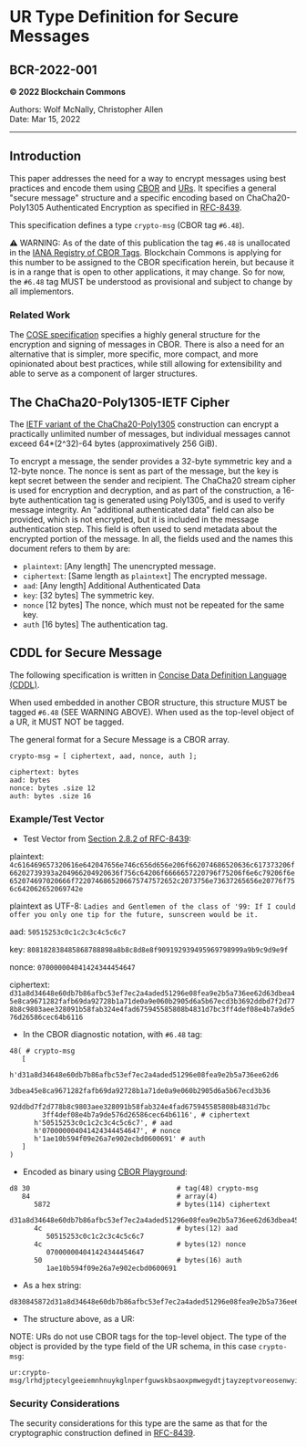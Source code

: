 # UR Type Definition for Secure Messages

## BCR-2022-001

**© 2022 Blockchain Commons**

Authors: Wolf McNally, Christopher Allen<br/>
Date: Mar 15, 2022

---

## Introduction

This paper addresses the need for a way to encrypt messages using best practices and encode them using [CBOR](https://cbor.io/) and [URs](https://github.com/BlockchainCommons/Research/blob/master/papers/bcr-2020-005-ur.md). It specifies a general "secure message" structure and a specific encoding based on ChaCha20-Poly1305 Authenticated Encryption as specified in [RFC-8439](https://datatracker.ietf.org/doc/html/rfc8439).

This specification defines a type `crypto-msg` (CBOR tag `#6.48`).

⚠️ WARNING: As of the date of this publication the tag `#6.48` is unallocated in the [IANA Registry of CBOR Tags](https://www.iana.org/assignments/cbor-tags/cbor-tags.xhtml). Blockchain Commons is applying for this number to be assigned to the CBOR specification herein, but because it is in a range that is open to other applications, it may change. So for now, the `#6.48` tag MUST be understood as provisional and subject to change by all implementors.

### Related Work

The [COSE specification](https://datatracker.ietf.org/doc/draft-ietf-cose-rfc8152bis-struct/) specifies a highly general structure for the encryption and signing of messages in CBOR. There is also a need for an alternative that is simpler, more specific, more compact, and more opinionated about best practices, while still allowing for extensibility and able to serve as a component of larger structures.

## The ChaCha20-Poly1305-IETF Cipher

The [IETF variant of the ChaCha20-Poly1305](https://datatracker.ietf.org/doc/html/rfc8439) construction can encrypt a practically unlimited number of messages, but individual messages cannot exceed 64*(2^32)-64 bytes (approximatively 256 GiB).

To encrypt a message, the sender provides a 32-byte symmetric key and a 12-byte nonce. The nonce is sent as part of the message, but the key is kept secret between the sender and recipient. The ChaCha20 stream cipher is used for encryption and decryption, and as part of the construction, a 16-byte authentication tag is generated using Poly1305, and is used to verify message integrity. An "additional authenticated data" field can also be provided, which is not encrypted, but it is included in the message authentication step. This field is often used to send metadata about the encrypted portion of the message. In all, the fields used and the names this document refers to them by are:

* `plaintext`: [Any length] The unencrypted message.
* `ciphertext`: [Same length as `plaintext`] The encrypted message.
* `aad`: [Any length] Additional Authenticated Data
* `key`: [32 bytes] The symmetric key.
* `nonce` [12 bytes] The nonce, which must not be repeated for the same key.
* `auth` [16 bytes] The authentication tag.

## CDDL for Secure Message

The following specification is written in [Concise Data Definition Language (CDDL)](https://tools.ietf.org/html/rfc8610).

When used embedded in another CBOR structure, this structure MUST be tagged `#6.48` (SEE WARNING ABOVE). When used as the top-level object of a UR, it MUST NOT be tagged.

The general format for a Secure Message is a CBOR array.

```
crypto-msg = [ ciphertext, aad, nonce, auth ];

ciphertext: bytes
aad: bytes
nonce: bytes .size 12
auth: bytes .size 16
```

### Example/Test Vector

* Test Vector from [Section 2.8.2 of RFC-8439](https://datatracker.ietf.org/doc/html/rfc8439#section-2.8.2):

plaintext: `4c616469657320616e642047656e746c656d656e206f662074686520636c617373206f66202739393a204966204920636f756c64206f6666657220796f75206f6e6c79206f6e652074697020666f7220746865206675747572652c2073756e73637265656e20776f756c642062652069742e`

plaintext as UTF-8: `Ladies and Gentlemen of the class of '99: If I could offer you only one tip for the future, sunscreen would be it.`

aad: `50515253c0c1c2c3c4c5c6c7`

key: `808182838485868788898a8b8c8d8e8f909192939495969798999a9b9c9d9e9f`

nonce: `070000004041424344454647`

ciphertext: `d31a8d34648e60db7b86afbc53ef7ec2a4aded51296e08fea9e2b5a736ee62d63dbea45e8ca9671282fafb69da92728b1a71de0a9e060b2905d6a5b67ecd3b3692ddbd7f2d778b8c9803aee328091b58fab324e4fad675945585808b4831d7bc3ff4def08e4b7a9de576d26586cec64b6116`

* In the CBOR diagnostic notation, with `#6.48` tag:

```
48( # crypto-msg
   [
      h'd31a8d34648e60db7b86afbc53ef7ec2a4aded51296e08fea9e2b5a736ee62d6
        3dbea45e8ca9671282fafb69da92728b1a71de0a9e060b2905d6a5b67ecd3b36
        92ddbd7f2d778b8c9803aee328091b58fab324e4fad675945585808b4831d7bc
        3ff4def08e4b7a9de576d26586cec64b6116', # ciphertext
      h'50515253c0c1c2c3c4c5c6c7', # aad
      h'070000004041424344454647', # nonce
      h'1ae10b594f09e26a7e902ecbd0600691' # auth
   ]
)
```

* Encoded as binary using [CBOR Playground](https://cbor.me):

```
d8 30                                    # tag(48) crypto-msg
   84                                    # array(4)
      5872                               # bytes(114) ciphertext
         d31a8d34648e60db7b86afbc53ef7ec2a4aded51296e08fea9e2b5a736ee62d63dbea45e8ca9671282fafb69da92728b1a71de0a9e060b2905d6a5b67ecd3b3692ddbd7f2d778b8c9803aee328091b58fab324e4fad675945585808b4831d7bc3ff4def08e4b7a9de576d26586cec64b6116
      4c                                 # bytes(12) aad
         50515253c0c1c2c3c4c5c6c7
      4c                                 # bytes(12) nonce
         070000004041424344454647
      50                                 # bytes(16) auth
         1ae10b594f09e26a7e902ecbd0600691
```

* As a hex string:

```
d830845872d31a8d34648e60db7b86afbc53ef7ec2a4aded51296e08fea9e2b5a736ee62d63dbea45e8ca9671282fafb69da92728b1a71de0a9e060b2905d6a5b67ecd3b3692ddbd7f2d778b8c9803aee328091b58fab324e4fad675945585808b4831d7bc3ff4def08e4b7a9de576d26586cec64b61164c50515253c0c1c2c3c4c5c6c74c070000004041424344454647501ae10b594f09e26a7e902ecbd0600691
```

* The structure above, as a UR:

NOTE: URs do not use CBOR tags for the top-level object. The type of the object is provided by the type field of the UR schema, in this case `crypto-msg`:

```
ur:crypto-msg/lrhdjptecylgeeiemnhnuykglnperfguwskbsaoxpmwegydtjtayzeptvoreosenwyidtbfsrnoxhylkptiobglfzszointnmojplucyjsuebknnambddtahtbonrpkbsnfrenmoutrylbdpktlulkmkaxplvldeascwhdzsqddkvezstbkpmwgolplalufdehtsrffhwkuewtmngrknntvwkotdihlntoswgrhscmgsgdgygmgurtsesasrssskswstgsataeaeaefzfpfwfxfyfefgflgdcyvybdhkgwasvoimkbmhdmsbtihnammeecgwksyl
```

### Security Considerations

The security considerations for this type are the same as that for the cryptographic construction defined in [RFC-8439](https://datatracker.ietf.org/doc/html/rfc8439).
